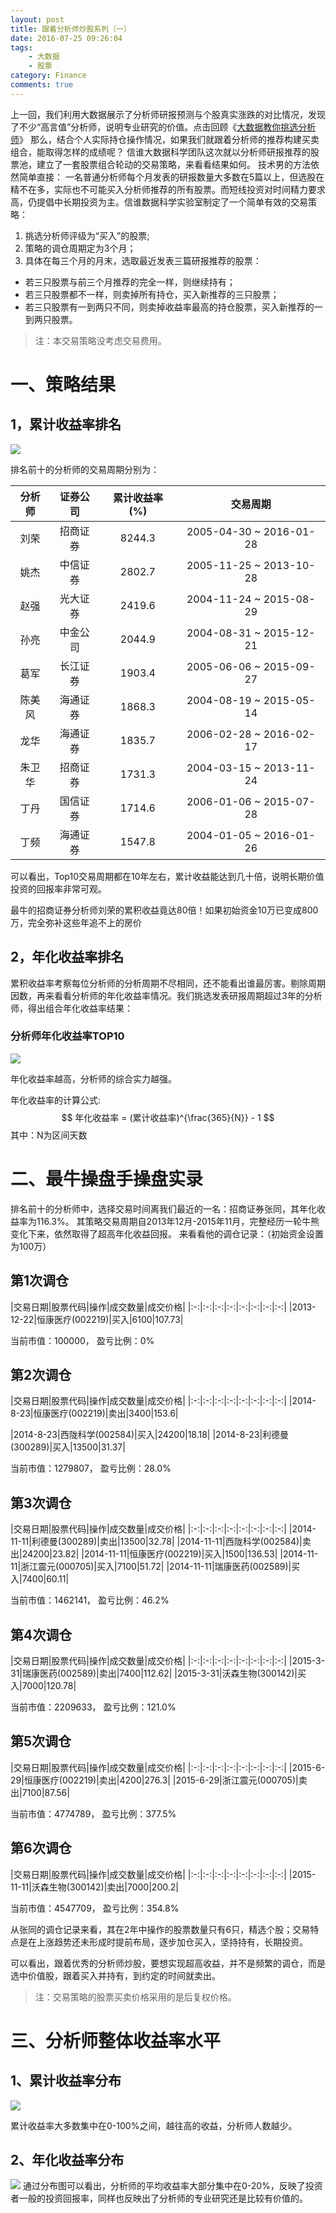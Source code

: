 ```yaml
---
layout: post
title: 跟着分析师炒股系列（一）
date: 2016-07-25 09:26:04
tags:
	- 大数据
	- 股票
category: Finance
comments: true
---
```

上一回，我们利用大数据展示了分析师研报预测与个股真实涨跌的对比情况，发现了不少“高言值”分析师，说明专业研究的价值。点击回顾《[大数据教你挑选分析师](http://kekefund.com/2016/06/27/fenxishi-band/)》
 那么，结合个人实际持仓操作情况，如果我们就跟着分析师的推荐构建买卖组合，能取得怎样的成绩呢？
信谁大数据科学团队这次就以分析师研报推荐的股票池，建立了一套股票组合轮动的交易策略，来看看结果如何。
技术男的方法依然简单直接：
一名普通分析师每个月发表的研报数量大多数在5篇以上，但选股在精不在多，实际也不可能买入分析师推荐的所有股票。而短线投资对时间精力要求高，仍提倡中长期投资为主。信谁数据科学实验室制定了一个简单有效的交易策略：
<!-- more -->
1) 挑选分析师评级为“买入”的股票;
2) 策略的调仓周期定为3个月；
3) 具体在每三个月的月末，选取最近发表三篇研报推荐的股票：
- 若三只股票与前三个月推荐的完全一样，则继续持有；
- 若三只股票都不一样，则卖掉所有持仓，买入新推荐的三只股票；
- 若三只股票有一到两只不同，则卖掉收益率最高的持仓股票，买入新推荐的一到两只股票。

> 注：本交易策略没考虑交易费用。

# 一、策略结果
## 1，累计收益率排名
![](http://7xo67b.com1.z0.glb.clouddn.com/2016-07-25/leiji_return_rate.png)


排名前十的分析师的交易周期分别为：

|分析师|证券公司|累计收益率(%) |交易周期|
|:-:|:-:|:-:|:-:|
|刘荣|招商证券|8244.3|2005-04-30 ~ 2016-01-28|
|姚杰|中信证券|2802.7|2005-11-25 ~ 2013-10-28|
|赵强|光大证券|2419.6|2004-11-24 ~ 2015-08-29|
|孙亮|中金公司|2044.9|2004-08-31 ~ 2015-12-21|
|葛军|长江证券|1903.4|2005-06-06 ~ 2015-09-27|
|陈美风|海通证券|1868.3|2004-08-19 ~ 2015-05-14|
|龙华|海通证券|1835.7|2006-02-28 ~ 2016-02-17|
|朱卫华|招商证券|1731.3|2004-03-15 ~ 2013-11-24|
|丁丹|国信证券|1714.6|2006-01-06 ~ 2015-07-28|
|丁频|海通证券|1547.8|2004-01-05 ~ 2016-01-26|

可以看出，Top10交易周期都在10年左右，累计收益能达到几十倍，说明长期价值投资的回报率非常可观。

最牛的招商证券分析师刘荣的累积收益竟达80倍！如果初始资金10万已变成800万，完全弥补这些年追不上的房价

## 2，年化收益率排名
累积收益率考察每位分析师的分析周期不尽相同，还不能看出谁最厉害。剔除周期因数，再来看看分析师的年化收益率情况。我们挑选发表研报周期超过3年的分析师，得出组合年化收益率结果：

### 分析师年化收益率TOP10
![](http://7xo67b.com1.z0.glb.clouddn.com/2016-07-25/annual_return_rate.png)

年化收益率越高，分析师的综合实力越强。


年化收益率的计算公式:
$$ 年化收益率  = (累计收益率)^{\frac{365}{N}} - 1 $$  其中：N为区间天数

# 二、最牛操盘手操盘实录
排名前十的分析师中，选择交易时间离我们最近的一名：招商证券张同，其年化收益率为116.3%。
其策略交易周期自2013年12月-2015年11月，完整经历一轮牛熊变化下来，依然取得了超高年化收益回报。
来看看他的调仓记录：（初始资金设置为100万）

## 第1次调仓

|交易日期|股票代码|操作|成交数量|成交价格|
|:-:|:-:|:-:|:-:|:-:|:-:|:-:|:-:|
|2013-12-22|恒康医疗(002219)|买入|6100|107.73| 

当前市值：100000， 盈亏比例：0%

## 第2次调仓

|交易日期|股票代码|操作|成交数量|成交价格|
|:-:|:-:|:-:|:-:|:-:|:-:|:-:|:-:|
|2014-8-23|恒康医疗(002219)|卖出|3400|153.6| 

|2014-8-23|西陇科学(002584)|买入|24200|18.18|
|2014-8-23|利德曼(300289)|买入|13500|31.37|

当前市值：1279807， 盈亏比例：28.0%

## 第3次调仓

|交易日期|股票代码|操作|成交数量|成交价格|
|:-:|:-:|:-:|:-:|:-:|:-:|:-:|:-:|
|2014-11-11|利德曼(300289)|卖出|13500|32.78| 
|2014-11-11|西陇科学(002584)|卖出|24200|23.82| 
|2014-11-11|恒康医疗(002219)|买入|1500|136.53|
|2014-11-11|浙江震元(000705)|买入|7100|51.72| 
|2014-11-11|瑞康医药(002589)|买入|7400|60.11| 

当前市值：1462141， 盈亏比例：46.2%

## 第4次调仓

|交易日期|股票代码|操作|成交数量|成交价格|
|:-:|:-:|:-:|:-:|:-:|:-:|:-:|:-:|
|2015-3-31|瑞康医药(002589)|卖出|7400|112.62|
|2015-3-31|沃森生物(300142)|买入|7000|120.78|

当前市值：2209633， 盈亏比例：121.0%

## 第5次调仓

|交易日期|股票代码|操作|成交数量|成交价格|
|:-:|:-:|:-:|:-:|:-:|:-:|:-:|:-:|
|2015-6-29|恒康医疗(002219)|卖出|4200|276.3| 
|2015-6-29|浙江震元(000705)|卖出|7100|87.56|

当前市值：4774789， 盈亏比例：377.5%

## 第6次调仓

|交易日期|股票代码|操作|成交数量|成交价格|
|:-:|:-:|:-:|:-:|:-:|:-:|:-:|:-:|
|2015-11-11|沃森生物(300142)|卖出|7000|200.2|  

当前市值：4547709， 盈亏比例：354.8%


从张同的调仓记录来看，其在2年中操作的股票数量只有6只，精选个股；交易特点是在上涨趋势还未形成时提前布局，逐步加仓买入，坚持持有，长期投资。

可以看出，跟着优秀的分析师炒股，要想实现超高收益，并不是频繁的调仓，而是选中价值股，跟着买入并持有，到约定的时间就卖出。

> 注：交易策略的股票买卖价格采用的是后复权价格。

# 三、分析师整体收益率水平
## 1、累计收益率分布

![](http://7xo67b.com1.z0.glb.clouddn.com/2016-07-25/leiji_fenbu.png)

累计收益率大多数集中在0-100%之间，越往高的收益，分析师人数越少。


## 2、年化收益率分布

![](http://7xo67b.com1.z0.glb.clouddn.com/2016-07-25/annual_fenbu.png)
通过分布图可以看出，分析师的平均收益率大部分集中在0-20%，反映了投资者一般的投资回报率，同样也反映出了分析师的专业研究还是比较有价值的。


